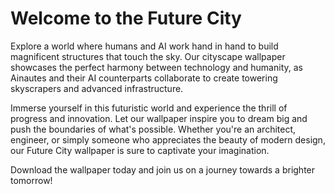 <!--font:Poppins-->

# Welcome to the Future City

Explore a world where humans and AI work hand in hand to build magnificent structures that touch the sky. Our cityscape wallpaper showcases the perfect harmony between technology and humanity, as Ainautes and their AI counterparts collaborate to create towering skyscrapers and advanced infrastructure.

Immerse yourself in this futuristic world and experience the thrill of progress and innovation. Let our wallpaper inspire you to dream big and push the boundaries of what's possible. Whether you're an architect, engineer, or simply someone who appreciates the beauty of modern design, our Future City wallpaper is sure to captivate your imagination.

Download the wallpaper today and join us on a journey towards a brighter tomorrow!

<!--

Write me markdown content of website with wallpaper:

"A futuristic cityscape where Ainautes and their AI counterparts work together to build towering skyscrapers and infrastructure."

The header of the page should not be copy of the text but rather a real content of the website which is using this wallpaper.


---


# Welcome to the Future City

Explore a world where humans and AI work hand in hand to build magnificent structures that touch the sky. Our cityscape wallpaper showcases the perfect harmony between technology and humanity, as Ainautes and their AI counterparts collaborate to create towering skyscrapers and advanced infrastructure.

Immerse yourself in this futuristic world and experience the thrill of progress and innovation. Let our wallpaper inspire you to dream big and push the boundaries of what's possible. Whether you're an architect, engineer, or simply someone who appreciates the beauty of modern design, our Future City wallpaper is sure to captivate your imagination.

Download the wallpaper today and join us on a journey towards a brighter tomorrow!


---


Write me a Google font which is best fitting for the website.

Pick from the list:
- Montserrat
- Dancing Script
- IBM Plex Sans
- Cinzel Decorative
- Orbitron
- Lobster
- Barlow Condensed
- Cormorant Garamond
- Alegreya
- Raleway
- Poppins
- Cabin
- Roboto
- Open Sans
- Inter
- Exo 2
- Creepster
- Playfair Display
- Great Vibes
- Futura
- Cinzel
- Lato


Write just the font name nothing else.


---


Poppins

-->
